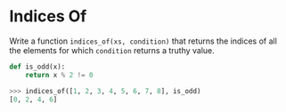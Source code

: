 # Indices Of

Write a function `indices_of(xs, condition)` that returns the indices of all the elements for which `condition` returns a truthy value.

```python
def is_odd(x):
    return x % 2 != 0

>>> indices_of([1, 2, 3, 4, 5, 6, 7, 8], is_odd)
[0, 2, 4, 6]
```
